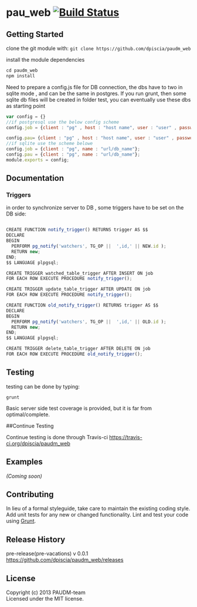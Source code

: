 # pau_web [![Build Status](https://secure.travis-ci.org/dpiscia/paudm_web.png?branch=master)](http://travis-ci.org/dpiscia/paudm_web)



## Getting Started
clone the  git module with: `git clone https://github.com/dpiscia/paudm_web`

install the module dependencies

```javascript
cd paudm_web
npm install
```
Need to prepare a config.js file for DB connection, the dbs have to two in sqlite mode , and can be the same in postgres.
If you run grunt, then some sqlite db files will be created in folder test, you can eventually use these dbs as starting point
```javascript
var config = {}
//if postgresql use the below config scheme
config.job = {client : "pg" , host : "host name", user : "user" , password : "pwd" , name : "db_name" }; 

config.pau= {client : "pg" , host : "host name", user : "user" , password : "pwd" , name : "db_name" }; 
//if sqlite use the scheme belowe
config.job = {client : "pg", name : "url/db_name"};
config.pau = {client : "pg", name : "url/db_name"};
module.exports = config;
```

## Documentation


### Triggers
in order to synchronize server to DB , some triggers have to be set on the DB side:

```javascript

CREATE FUNCTION notify_trigger() RETURNS trigger AS $$
DECLARE
BEGIN
  PERFORM pg_notify('watchers', TG_OP ||  ',id,' || NEW.id );
  RETURN new;
END;
$$ LANGUAGE plpgsql;
```

```javascript
CREATE TRIGGER watched_table_trigger AFTER INSERT ON job 
FOR EACH ROW EXECUTE PROCEDURE notify_trigger();
```
```javascript
CREATE TRIGGER update_table_trigger AFTER UPDATE ON job 
FOR EACH ROW EXECUTE PROCEDURE notify_trigger();
```

```javascript
CREATE FUNCTION old_notify_trigger() RETURNS trigger AS $$
DECLARE
BEGIN
  PERFORM pg_notify('watchers', TG_OP ||  ',id,' || OLD.id );
  RETURN new;
END;
$$ LANGUAGE plpgsql;

```
```javascript
CREATE TRIGGER delete_table_trigger AFTER DELETE ON job 
FOR EACH ROW EXECUTE PROCEDURE old_notify_trigger();
```
## Testing

testing can be done by typing:
```shell
grunt
```

Basic server side test coverage is provided, but it is far from optimal/complete.

##Continue Testing

Continue testing is done through Travis-ci https://travis-ci.org/dpiscia/paudm_web

## Examples
_(Coming soon)_

## Contributing
In lieu of a formal styleguide, take care to maintain the existing coding style. Add unit tests for any new or changed functionality. Lint and test your code using [Grunt](http://gruntjs.com/).

## Release History
pre-release(pre-vacations) v 0.0.1 
https://github.com/dpiscia/paudm_web/releases

## License
Copyright (c) 2013 PAUDM-team  
Licensed under the MIT license.
